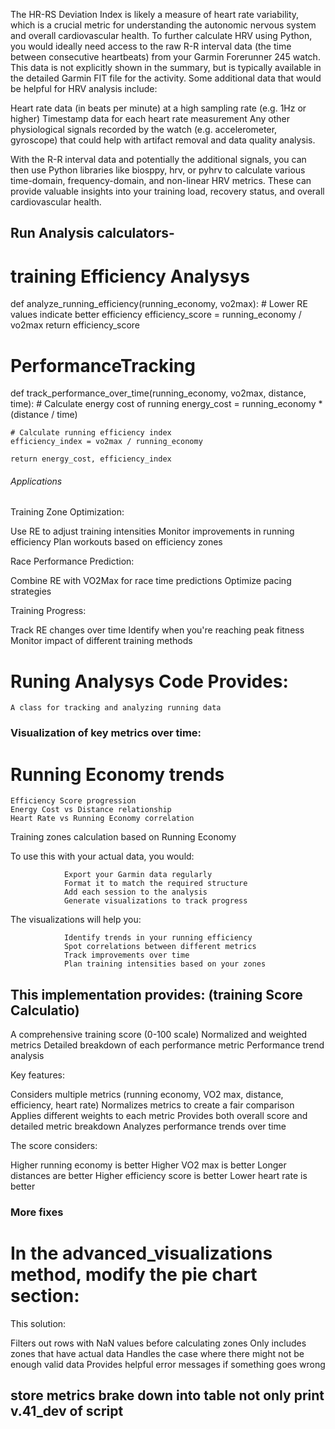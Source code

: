 The HR-RS Deviation Index is likely a measure of heart rate variability, which is a crucial metric for understanding the autonomic nervous system and overall 
cardiovascular health.
To further calculate HRV using Python, you would ideally need access to the raw R-R interval data (the time between consecutive heartbeats) 
from your Garmin Forerunner 245 watch. This data is not explicitly shown in the summary, but is typically available in the detailed Garmin FIT file 
for the activity.
Some additional data that would be helpful for HRV analysis include:

Heart rate data (in beats per minute) at a high sampling rate (e.g. 1Hz or higher)
Timestamp data for each heart rate measurement
Any other physiological signals recorded by the watch (e.g. accelerometer, gyroscope) that could help with artifact removal and data quality analysis.

With the R-R interval data and potentially the additional signals, you can then use Python libraries like biosppy, hrv, or pyhrv to calculate various time-domain, 
frequency-domain, and non-linear HRV metrics. These can provide valuable insights into your training load, recovery status, and overall cardiovascular health.

## Run Analysis calculators- ###

# training Efficiency Analysys

def analyze_running_efficiency(running_economy, vo2max):
    # Lower RE values indicate better efficiency
    efficiency_score = running_economy / vo2max
    return efficiency_score

# PerformanceTracking
def track_performance_over_time(running_economy, vo2max, distance, time):
    # Calculate energy cost of running
    energy_cost = running_economy * (distance / time)
    
    # Calculate running efficiency index
    efficiency_index = vo2max / running_economy
    
    return energy_cost, efficiency_index






###### Applications

Training Zone Optimization:

Use RE to adjust training intensities
Monitor improvements in running efficiency
Plan workouts based on efficiency zones


Race Performance Prediction:

Combine RE with VO2Max for race time predictions
Optimize pacing strategies


Training Progress:

Track RE changes over time
Identify when you're reaching peak fitness
Monitor impact of different training methods 
######
######
######
# Runing Analysys Code Provides:

    A class for tracking and analyzing running data
### Visualization of key metrics over time:

# Running Economy trends
    Efficiency Score progression
    Energy Cost vs Distance relationship
    Heart Rate vs Running Economy correlation


Training zones calculation based on Running Economy

To use this with your actual data, you would:

                Export your Garmin data regularly
                Format it to match the required structure
                Add each session to the analysis
                Generate visualizations to track progress

The visualizations will help you:

                Identify trends in your running efficiency
                Spot correlations between different metrics
                Track improvements over time
                Plan training intensities based on your zones


## This implementation provides: (training Score Calculatio)

A comprehensive training score (0-100 scale)
Normalized and weighted metrics
Detailed breakdown of each performance metric
Performance trend analysis

Key features:

Considers multiple metrics (running economy, VO2 max, distance, efficiency, heart rate)
Normalizes metrics to create a fair comparison
Applies different weights to each metric
Provides both overall score and detailed metric breakdown
Analyzes performance trends over time

The score considers:

Higher running economy is better
Higher VO2 max is better
Longer distances are better
Higher efficiency score is better
Lower heart rate is better

### More fixes
 # In the advanced_visualizations method, modify the pie chart section:
 This solution:

Filters out rows with NaN values before calculating zones
Only includes zones that have actual data
Handles the case where there might not be enough valid data
Provides helpful error messages if something goes wrong



## store metrics brake down into table not only print v.41_dev of script
